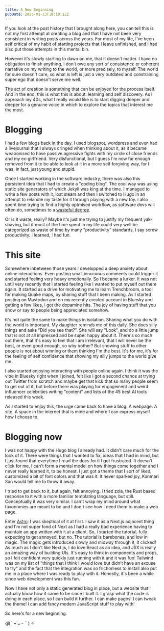 ```yaml
---
title: A New Beginning
pubDate: 2025-01-13T10:10:12Z
---
```


If you look at the post history that I brought along here, you can
tell this is not my first attempt at creating a blog and that I have
not been very consistent in writing posts across the years. For most
of my life, I've been self critical of my habit of starting projects
that I leave unfinished, and I had also put those attempts in this
mental bin.

However it's slowly starting to dawn on me, that it doesn't matter. I
have no obligation to finish anything, I don't owe any sort of
consistence or coherent narrative on my writing to the world, or more
precisely, to myself. The world for sure doesn't care, so what is left
is just a very outdated and constraining super ego that doesn't serve
me well.

The act of creation is something that can be enjoyed for the process
itself. And in the end, this is what this is about: learning and self
discovery. As I approach my 40s, what I really would like is to start
digging deeper and deeper for a genuine voice in which to explore the
topics that interest me the most.

# Blogging

I had a few blogs back in the day. I used blogspot, wordpress and even
had a livejournal that I always cringed when thinking about it, as it
became weaponised to have passive agressive fights with my circle of
close friends and my ex-girlfriend. Very disfunctional, but I guess
I'm now far enough removed from it to be able to look at it in a more
self forgiving way, for I was, in fact, just young and stupid.

Once I started working in the software industry, there was also this
persistent idea that I had to create a "coding blog". The cool way was
using static site generators of which Jekyll was king at the time. I
managed to write a few posts with it, lost steam and then I switched
to Hugo in an attempt to rekindle my taste for it through playing with
a new toy. I also spent time trying to find a highly optmised
workflow, as software devs will often do, sometimes to a [wasteful
degree](https://xkcd.com/1205/).

Or is it waste, really? Maybe it's just me trying to justify my
frequent yak-shaving, but if most of the time spent in my life could
very well be categorized as waste of time by many "productivity"
standards, I say screw productivity. I learned, I had fun.

# This site

Somewhere inbetween those years I developped a deep anxiety about
online interactions. Even posting small innocuous comments could
trigger it and started feeling very heavy emotionally. So I became a
lurker. It was not until very recently that I started feeling like I
wanted to put myself out there again. It started as a drive for
motivating me to learn Trenchbroom, a tool for making Quake maps, by
sharing stuff that I been making. As I started posting on Mastodon and
on my recently created account in Bluesky and getting a few likes, I
got the dopamine hits. The joy of having stuff that you show or say to
people being appreciated somehow.

It's not quite the same to make things in isolation. Sharing what you
do with the world is important. My daughter reminds me of this daily.
She does silly things and asks "Did you see that?". She will say
"Look", and do a little jump that is not at all impressed and be super
happy about it. There's so much out there, that it's easy to feel that
I am irrelevant, that I will never be the best, or even good enough,
so why bother? But showing stuff to other people is not about winning
or them thinking I'm the best. It's for me, it's for the feeling of
self confidence that showing my silly jumps to the world give me.

I also started enjoying interacting with people online again. I think
it was the vibe in Bluesky right when I joined, felt like I got a
second chance at trying out Twitter from scratch and maybe get that
kick that so many people seem to get out of it, but before there was
playing for engagement and weird influencer celebrities writing
"content" and lists of the 45 best AI tools released this week.

As I started to enjoy this, the urge came back to have a blog. A
webpage. A site. A space in the internet that is mine and where I can
express myself how I choose to.

# Blogging now

I was not happy with the Hugo blog I already had. It didn't care much
for the look of it. There were things that I wanted to fix, ideas that
I had in mind, but I just found that everytime I read the docs for it
I got frustrated. It doesn't click for me, I can't form a mental model
on how things come together and I never really learned it, to be
honest. I just got a theme that I sort of liked, customized a bit of
font colors and that was it. It never sparked joy, Konmari San would
tell me to throw it away.

I tried to get back to it, but again, felt annoying. I tried zola, the
Rust based response to it with a more familiar templating language,
but still. Conceptually it was very similar. I can't wrap my mind
around what taxonomies are meant to be and I don't see how I need them
to make a web page.

Enter [Astro](https://astro.build): I was skeptical of it at first. I
saw it as a Next.js adjacent thing and I'm not super fond of Next as I
had a really bad experience having to maintain an app written with it
at a client. So, I started the tutorial, fully expecting to get
annoyed, but no. The tutorial is barebones, and low in magic. The
magic gets introduced slowly and midway through it, it clicked! As
much as I don't like Next.js, I do love React as an idea, and JSX is
really an amazing way of building UIs. It's easy to think in
components and props, so I felt confident very quickly just running
with it and it was fun! Tailwind was on my list of "things that I
think I would love but didn't have an excuse to try" and the fact that
the integration was so frictionless to install also put me in a place
where I was ready to play with it. Honestly, it's been a while since
web development was this fun.

Now I have not only a static generated blog in place, but a website
that I actually know how it came to be since I built it. I grasp what
the code is doing in each place, so I can build it further. I can make
pages! I can tweak the theme! I can add fancy modern JavaScript stuff
to play with!

So here's for a new beginning.

ദ്ദി(˵ •̀ ᴗ - ˵ ) ✧

